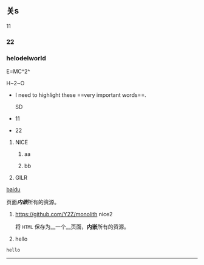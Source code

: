 ## 关s

11

### 22





### helo~~del~~world

E=MC^2^

H~2~O
* I need to highlight these ==very important words==.

  SD

* 11

* 22

1. NICE
   1. aa

   2. bb

2. GILR


[baidu](https://baidu.com)

页面***内嵌***所有的资源。

1. https://github.com/Y2Z/monolith
    nice2

    将 `HTML` 保存为__一个__页面，**内嵌**所有的资源。

2. hello

```
hello
```

---
